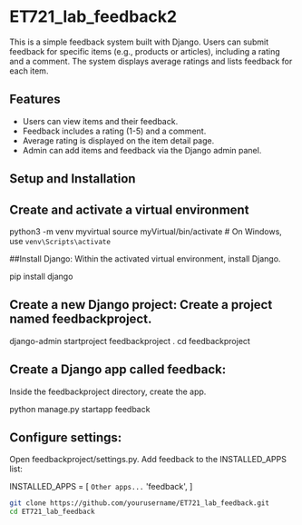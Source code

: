 # ET721_lab_feedback2
This is a simple feedback system built with Django. Users can submit feedback for specific items (e.g., products or articles), including a rating and a comment. The system displays average ratings and lists feedback for each item.

## Features
- Users can view items and their feedback.
- Feedback includes a rating (1-5) and a comment.
- Average rating is displayed on the item detail page.
- Admin can add items and feedback via the Django admin panel.

## Setup and Installation

## Create and activate a virtual environment

python3 -m venv myvirtual
source myVirtual/bin/activate  # On Windows, use `venv\Scripts\activate`

##Install Django: 
Within the activated virtual environment, install Django.

pip install django

## Create a new Django project: Create a project named feedbackproject.
django-admin startproject feedbackproject .
cd feedbackproject

## Create a Django app called feedback:
Inside the feedbackproject directory, create the app.

python manage.py startapp feedback

## Configure settings:

Open feedbackproject/settings.py.
Add feedback to the INSTALLED_APPS list:

INSTALLED_APPS = [
    `Other apps...`
    'feedback',
]




```bash
git clone https://github.com/yourusername/ET721_lab_feedback.git
cd ET721_lab_feedback
